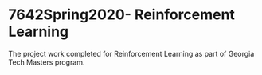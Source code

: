 # 7642Spring2020- Reinforcement Learning
The project work completed for Reinforcement Learning as part of Georgia Tech Masters program.
